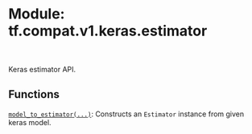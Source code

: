 <div itemscope itemtype="http://developers.google.com/ReferenceObject">
<meta itemprop="name" content="tf.compat.v1.keras.estimator" />
<meta itemprop="path" content="Stable" />
</div>

# Module: tf.compat.v1.keras.estimator


<table class="tfo-notebook-buttons tfo-api" align="left">
</table>



Keras estimator API.



## Functions

[`model_to_estimator(...)`](../../../../tf/compat/v1/keras/estimator/model_to_estimator.md): Constructs an `Estimator` instance from given keras model.

